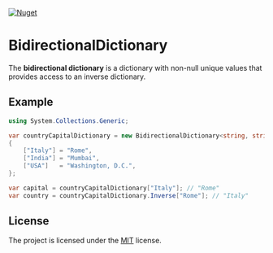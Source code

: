[![Nuget](https://img.shields.io/nuget/v/BidirectionalMap)](https://www.nuget.org/packages/BidirectionalDictionary/)

# BidirectionalDictionary

The **bidirectional dictionary** is a dictionary with non-null unique values that provides access to an inverse dictionary.

## Example

```cs
using System.Collections.Generic;

var countryCapitalDictionary = new BidirectionalDictionary<string, string>()
{
    ["Italy"] = "Rome",
    ["India"] = "Mumbai",
    ["USA"]   = "Washington, D.C.",
};

var capital = countryCapitalDictionary["Italy"]; // "Rome"
var country = countryCapitalDictionary.Inverse["Rome"]; // "Italy"
```

## License

The project is licensed under the [MIT](https://github.com/iiKuzmychov/BidirectionalDictionary/blob/master/LICENSE.md) license.
